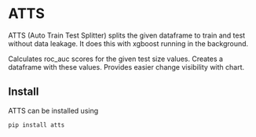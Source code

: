 
ATTS
======

ATTS (Auto Train Test Splitter) splits the given dataframe to train and test without data leakage. It does this with xgboost running in the background. 

Calculates roc_auc scores for the given test size values. Creates a dataframe with these values.
Provides easier change visibility with chart.

## Install
ATTS can be installed using
```
pip install atts
    

